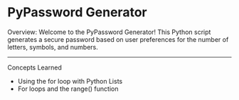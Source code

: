 # PyPassword Generator
Overview:
Welcome to the PyPassword Generator! This Python script generates a secure password based on user preferences for the number of letters, symbols, and numbers.

---

Concepts Learned
- Using the for loop with Python Lists
- For loops and the range() function
